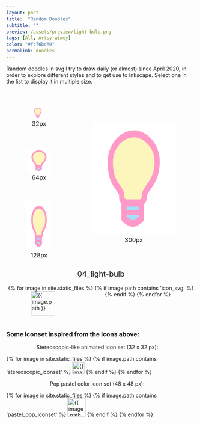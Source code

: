 ```yaml
---
layout: post
title:  "Random Doodles"
subtitle: ""
preview: /assets/preview/light-bulb.png
tags: [All, Artsy-wimey]
color: "#fcf6bdA0"
permalink: doodles
---
```

<script>
function displayImage(link) {
  document.getElementById("display32").src = link;
  document.getElementById("display64").src = link;
  document.getElementById("display128").src = link;
  document.getElementById("display").src = link;
  
  const path = link.split('/'); 
  const filename = path[path.length-1];// get only the file name
  const name_without_extension = filename.split('.');
  
  document.getElementById("icon_title").innerHTML = name_without_extension[0];
 /*
 document.getElementById("caption_small").innerHTML = name_without_extension[0] + " (32px)";
  document.getElementById("caption").innerHTML = name_without_extension[0] + " (300px)";*/
}
</script>

<p>Random doodles in svg I try to draw daily (or almost) since April 2020, in order to explore different styles and to get use to Inkscape. Select one in the list to display it in multiple size.</p>
<br/>

<div style="display: flex; justify-content: center; align-items: center;">
    <div style="display: flex; flex-direction: column;justify-content: center; align-items: center;">
        <figure style="padding: 1em;">
            <img id="display32" src="assets/preview/light-bulb.png" width="32px" height="32px"/>
            <figcaption id="caption_small" style="text-align:center; font-size: 16px;">32px</figcaption>
        </figure>
        <figure style="padding: 1em;">
            <img id="display64" src="assets/preview/light-bulb.png" width="64px" height="64px"/>
            <figcaption id="caption_small" style="text-align:center; font-size: 16px;">64px</figcaption>
        </figure>
        <figure style="padding: 1em;">
            <img id="display128" src="assets/preview/light-bulb.png" width="128px" height="128px"/>
            <figcaption id="caption_small" style="text-align:center; font-size: 16px;">128px</figcaption>
        </figure>
    </div>
    <figure style="padding: 1em;">
        <img id="display" src="assets/preview/light-bulb.png" width="300px" height="300px"/>
        <figcaption id="caption" style="text-align:center; font-size: 16px;">300px</figcaption>
    </figure>
</div>
<figcaption id="icon_title" style="text-align:center; font-size: 20px;">04_light-bulb</figcaption>

<br/>

<div class="icon-grid" style="display: flex; flex-wrap: wrap; justify-content: space-around;">
{% for image in site.static_files %}
    {% if image.path contains 'icon_svg' %}
<img src="{{ image.path }}" width="64px" height="64px" title="{{ image.path }}" onclick="displayImage(this.src)" style="cursor: pointer;" />
    {% endif %}
{% endfor %}

</div>

<br/>


<h3>Some iconset inspired from the icons above: </h3>

<div class="icon-grid" style="display: flex; flex-wrap: wrap; justify-content: center; align-items: center; vertical-align: middle;">
<p style="margin: 0;">Stereoscopic-like animated icon set (32 x 32 px): &nbsp;&nbsp;&nbsp;&nbsp;</p>

{% for image in site.static_files %}
    {% if image.path contains 'stereoscopic_iconset' %}
<img src="{{ image.path }}" width="32px" height="32px" title="{{ image.path }}" onclick="displayImage(this.src)" style="cursor: pointer;" />
    {% endif %}
{% endfor %}

</div> 


<div class="icon-grid" style="display: flex; flex-wrap: wrap; justify-content: center; align-items: center; vertical-align: middle;">
<p style="margin: 0;">Pop pastel color icon set (48 x 48 px): &nbsp;&nbsp;&nbsp;&nbsp;</p>

{% for image in site.static_files %}
    {% if image.path contains 'pastel_pop_iconset' %}
<img src="{{ image.path }}" width="48px" height="48px" title="{{ image.path }}" onclick="displayImage(this.src)" style="cursor: pointer;" />
    {% endif %}
{% endfor %}

</div> 
<br/>
<br/>

